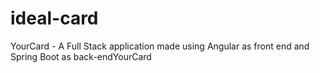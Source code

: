 # ideal-card
YourCard - A Full Stack application made using Angular as front end and Spring Boot as back-endYourCard 
